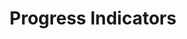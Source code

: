 ---
layout: page
title: Progress Indicators
parent: Components
permalink: /components/progressindicators
---